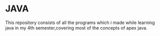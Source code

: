 # JAVA
  This repository consists of all the programs which i made while learning java in my 4th semester,covering most of the concepts
  of apex java.
